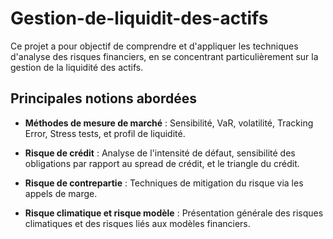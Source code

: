 # Gestion-de-liquidit-des-actifs
Ce projet a pour objectif de comprendre et d'appliquer les techniques d'analyse des risques financiers, en se concentrant particulièrement sur la gestion de la liquidité des actifs.

## Principales notions abordées

- **Méthodes de mesure de marché** : Sensibilité, VaR, volatilité, Tracking Error, Stress tests, et profil de liquidité.

- **Risque de crédit** : Analyse de l'intensité de défaut, sensibilité des obligations par rapport au spread de crédit, et le triangle du crédit.

- **Risque de contrepartie** : Techniques de mitigation du risque via les appels de marge.

- **Risque climatique et risque modèle** : Présentation générale des risques climatiques et des risques liés aux modèles financiers.
